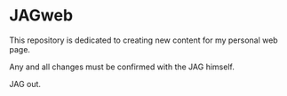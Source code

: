 # JAGweb

This repository is dedicated to creating new content for my personal web page.

Any and all changes must be confirmed with the JAG himself.

JAG out.

